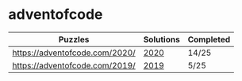# adventofcode

| Puzzles | Solutions | Completed |
| --- | --- | --- | 
| https://adventofcode.com/2020/ | [2020](2020/) | 14/25 |
| https://adventofcode.com/2019/ | [2019](2019/) | 5/25 |
